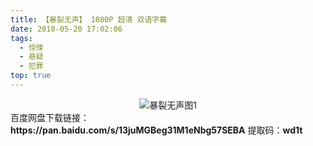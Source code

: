 ```yaml
---
title: 【暴裂无声】 1080P 超清 双语字幕
date: 2018-05-20 17:02:06
tags:
  - 惊悚
  - 悬疑
  - 犯罪
top: true
---
```

<div align=center>
    <img src="/assets/images/a/blws/1.jpg" alt="暴裂无声图1">
</div>
<!-- more -->
百度网盘下载链接：
<b>https://pan.baidu.com/s/13juMGBeg31M1eNbg57SEBA</b>
提取码：<b>wd1t</b>